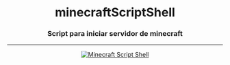 <h1 align="center"> minecraftScriptShell</h1>
<h3 align="center">Script para iniciar servidor de minecraft</h3>

---

<p align="center">
<a href="https://github.com/RafaelEspejo/minecraftScriptShell">
  <img alt="Minecraft Script Shell" src="https://img.shields.io/badge/version-1.0-blue"/>
</a>
</p>
